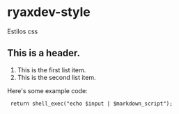 # ryaxdev-style
Estilos css


 ## This is a header.
 
 1.   This is the first list item.
 2.   This is the second list item.
 
 Here's some example code:
 
     return shell_exec("echo $input | $markdown_script");
